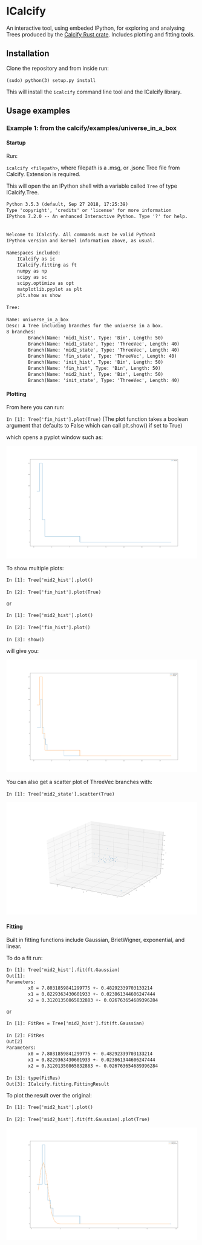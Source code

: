 # ICalcify

An interactive tool, using embeded IPython, for exploring and analysing Trees produced by the [Calcify Rust crate](https://crates.io/crates/calcify "Calcify crates.io entry").
Includes plotting and fitting tools.

## Installation

Clone the repository and from inside run:

`(sudo) python(3) setup.py install`

This will install the `icalcify` command line tool and the ICalcify library. 

## Usage examples
### Example 1: from the calcify/examples/universe\_in\_a\_box
#### Startup

Run:

`icalcify <filepath>`, where filepath is a .msg, or .jsonc Tree file from Calcify. Extension is required. 

This will open the an IPython shell with a variable called `Tree` of type ICalcify.Tree.

```
Python 3.5.3 (default, Sep 27 2018, 17:25:39) 
Type 'copyright', 'credits' or 'license' for more information
IPython 7.2.0 -- An enhanced Interactive Python. Type '?' for help.


Welcome to ICalcify. All commands must be valid Python3
IPython version and kernel information above, as usual. 

Namespaces included:
    ICalcify as ic
    ICalcify.fitting as ft
    numpy as np
    scipy as sc
    scipy.optimize as opt
    matplotlib.pyplot as plt
    plt.show as show

Tree:

Name: universe_in_a_box
Desc: A Tree including branches for the universe in a box.
8 branches: 
        Branch(Name: 'mid1_hist', Type: 'Bin', Length: 50)
        Branch(Name: 'mid1_state', Type: 'ThreeVec', Length: 40)
        Branch(Name: 'mid2_state', Type: 'ThreeVec', Length: 40)
        Branch(Name: 'fin_state', Type: 'ThreeVec', Length: 40)
        Branch(Name: 'init_hist', Type: 'Bin', Length: 50)
        Branch(Name: 'fin_hist', Type: 'Bin', Length: 50)
        Branch(Name: 'mid2_hist', Type: 'Bin', Length: 50)
        Branch(Name: 'init_state', Type: 'ThreeVec', Length: 40)
``` 

#### Plotting

From here you can run:

`In [1]: Tree['fin_hist'].plot(True)`
(The plot function takes a boolean argument that defaults to False which can call plt.show() if set to True)

which opens a pyplot window such as:

![Ex1](img/img_1.png?raw=true "Example 1")

To show multiple plots:

```
In [1]: Tree['mid2_hist'].plot()

In [2]: Tree['fin_hist'].plot(True)
```

or

```
In [1]: Tree['mid2_hist'].plot()

In [2]: Tree['fin_hist'].plot()

In [3]: show()
```

will give you:

![Ex2](img/img_2.png?raw=true "Example 2")

You can also get a scatter plot of ThreeVec branches with:

`In [1]: Tree['mid2_state'].scatter(True)`

![Ex3](img/img_3.png?raw=true "Example 3")

#### Fitting

Built in fitting functions include Gaussian, BrietWigner, exponential, and linear.

To do a fit run:

```
In [1]: Tree['mid2_hist'].fit(ft.Gaussian)
Out[1]: 
Parameters:
        x0 = 7.8031859841299775 +- 0.48292339703133214
        x1 = 0.8229363430601933 +- 0.023861344606247444
        x2 = 0.31201350865832883 +- 0.026763654689396284
```

or 

```
In [1]: FitRes = Tree['mid2_hist'].fit(ft.Gaussian)

In [2]: FitRes
Out[2]
Parameters:
        x0 = 7.8031859841299775 +- 0.48292339703133214
        x1 = 0.8229363430601933 +- 0.023861344606247444
        x2 = 0.31201350865832883 +- 0.026763654689396284

In [3]: type(FitRes)
Out[3]: ICalcify.fitting.FittingResult
``` 

To plot the result over the original:

```
In [1]: Tree['mid2_hist'].plot()

In [2]: Tree['mid2_hist'].fit(ft.Gaussian).plot(True)
```

![Ex4](img/img_4.png?raw=true "Example 4")

